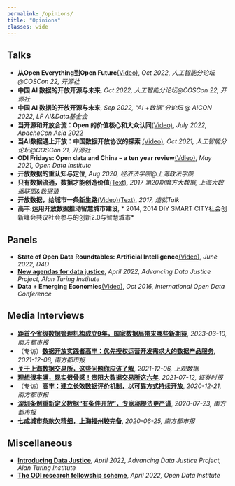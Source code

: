 ```yaml
---
permalink: /opinions/
title: "Opinions"
classes: wide
---
```


## Talks
- __从Open Everything到Open Future__[(Video)](https://www.bilibili.com/video/BV18e4y1A7cC/?share_source=copy_web&vd_source=a7218d768211fe699b8eb36f1101a504), *Oct 2022, 人工智能分论坛@COSCon 22, 开源社*
- __中国 AI 数据的开放开源与未来__, *Oct 2022, 人工智能分论坛@COSCon 22, 开源社*
- __中国 AI 数据的开放开源与未来__, *Sep 2022, “AI +数据”分论坛 @ AICON 2022, LF AI&Data基金会*
- __当开源和开放合流：Open 的价值核心和大众认同__[(Video)](https://www.bilibili.com/video/BV1uY4y1w7i4/?share_source=copy_web&vd_source=a7218d768211fe699b8eb36f1101a504), *July 2022, ApacheCon Asia 2022*
- __当AI数据遇上开放：中国数据开放协议的探索__ [(Video)](https://www.bilibili.com/video/av555170217/?vd_source=3ea0ddc15e16e3df4da0889aba58a699), *Oct 2021, 人工智能分论坛@COSCon 21, 开源社*
- __ODI Fridays: Open data and China – a ten year review__[(Vdieo)](https://www.youtube.com/watch?v=6D-K0I63oBY), *May 2021, Open Data Institute*
- __开放数据的重认知与定位__, *Aug 2020, 经济法学院@上海政法学院*
- __只有数据流通，数据才能创造价值__[(Text)](https://blog.csdn.net/YMPzUELX3AIAp7Q/article/details/78800589), *2017 第20期魔方大数据, 上海大数据联盟&数据猿*
- __开放数据，给城市一条新生路__[(Video)](https://www.bilibili.com/video/BV1cb411W7q3/?share_source=copy_web&vd_source=a7218d768211fe699b8eb36f1101a504)[(Text)](https://mp.weixin.qq.com/s/R_fYjNuz-JX-6ejraDg1qQ), *2017, 造就Talk*
- __高丰:运用开放数据推动智慧城市建设__, * 2014, 2014 DIY SMART CITY社会创新峰会共议社会参与的创新2.0与智慧城市*
## Panels
- __State of Open Data Roundtables: Artificial Intelligence__[(Video)](https://www.youtube.com/watch?v=OBdNy7o-Gt4&t=112s), *June 2022, D4D*
- [__New agendas for data justice__](https://www.turing.ac.uk/events/new-agendas-for-data-justice), *April 2022, Advancing Data Justice Project, Alan Turing Institute*
- __Data + Emerging Economies__[(Video)](https://www.youtube.com/watch?v=QR_68Iedq3I), *Oct 2016, International Open Data Conference*

## Media Interviews 
- [__距首个省级数据管理机构成立9年，国家数据局带来哪些新期待__](https://new.qq.com/rain/a/20230310A0AN7C00), *2023-03-10, 南方都市报*
- （专访）[__数据开放实践者高丰：优先授权运营开发需求大的数据产品服务__](https://static.nfapp.southcn.com/content/202112/06/c6010615.html), *2021-12-06, 南方都市报*
- [__关于上海数据交易所，这些问题你应该了解__](https://m.thepaper.cn/baijiahao_15715916), *2021-12-06, 上观数据*
- [__理想很丰满，现实很骨感！贵阳大数据交易所这六年__](https://m.thepaper.cn/baijiahao_13543629), *2021-07-12, 证券时报*
- （专访）[__高丰：建立长效数据评价机制，以可靠方式持续开放__](https://www.163.com/dy/article/FUD6405B05129QAF.html), *2020-12-21, 南方都市报*
- [__深圳条例重新定义数据“有条件开放”，专家称提法更严谨__](https://www.163.com/dy/article/FI8FDTEU05129QAF.html), *2020-07-23, 南方都市报*
- [__七成城市条款欠精细，上海福州较完备__](https://www.163.com/dy/article/FFV1RRHG05129QAF.html), *2020-06-25, 南方都市报*


## Miscellaneous
- [__Introducing Data Justice__](https://www.youtube.com/watch?v=HPs1u5aibHM), *April 2022, Advancing Data Justice Project, Alan Turing Institute*
- [__The ODI research fellowship scheme__](https://www.youtube.com/watch?v=zyqaKVt7lZU), *April 2022, Open Data Institute*